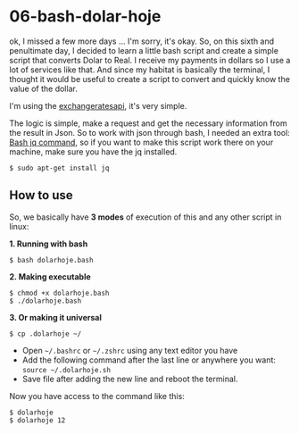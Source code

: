 # 06-bash-dolar-hoje
ok, I missed a few more days ... I'm sorry, it's okay. So, on this sixth and penultimate day, I decided to learn a little bash script and create a simple script that converts Dolar to Real. I receive my payments in dollars so I use a lot of services like that. And since my habitat is basically the terminal, I thought it would be useful to create a script to convert and quickly know the value of the dollar.

I'm using the [exchangeratesapi](https://exchangeratesapi.io/), it's very simple. 

The logic is simple, make a request and get the necessary information from the result in Json. So to work with json through bash, I needed an extra tool: [Bash jq command](https://linuxhint.com/bash_jq_command/), so if you want to make this script work there on your machine, make sure you have the jq installed.

```
$ sudo apt-get install jq
```

## How to use
So, we basically have **3 modes** of execution of this and any other script in linux:

**1. Running with bash**

```
$ bash dolarhoje.bash
```

**2. Making executable**

```
$ chmod +x dolarhoje.bash
$ ./dolarhoje.bash
```

**3. Or making it universal**

```
$ cp .dolarhoje ~/
```
* Open `~/.bashrc` or `~/.zshrc` using any text editor you have
* Add the following command after the last line or anywhere you want:
`source ~/.dolarhoje.sh`
* Save file after adding the new line and reboot the terminal.

Now you have access to the command like this:

```
$ dolarhoje
$ dolarhoje 12
```

